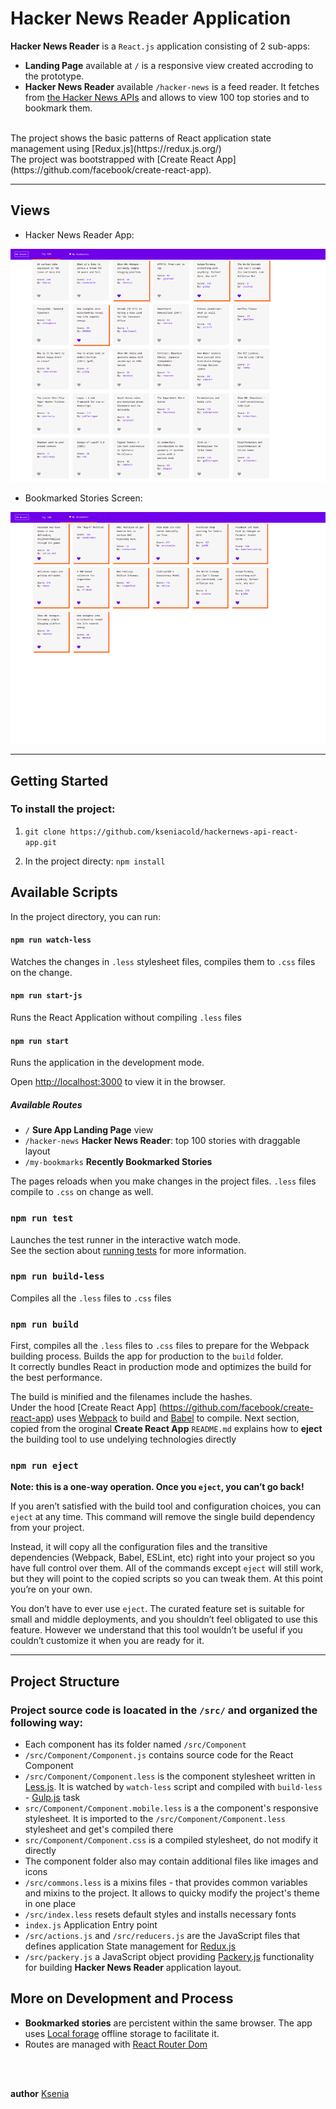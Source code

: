 # Hacker News Reader Application

__Hacker News Reader__ is a `React.js` application consisting of 2 sub-apps: 

* __Landing Page__  available at `/` is a responsive view created accroding to the prototype.
* __Hacker News Reader__ available `/hacker-news` is a feed reader. It fetches from [the Hacker News APIs](https://github.com/HackerNews/API) and allows to view 100 top stories and to bookmark them.
<br>
The project shows the basic patterns of React application state management using [Redux.js](https://redux.js.org/)
<br>
The project was bootstrapped with [Create React App]
(https://github.com/facebook/create-react-app).

---

## Views

* Hacker News Reader App:

![Main screen][main_screen]

[main_screen]: https://github.com/kseniacold/hackernews-api-react-app/blob/master/docs/main_screen.png?raw=true "Hacker News Reader Screen"

* Bookmarked Stories Screen: 

![Bookmarked stories][bookmarked_stories]

[bookmarked_stories]: https://github.com/kseniacold/hackernews-api-react-app/blob/master/docs/bookmarks_screen.png?raw=true "Bookmarked Stories Screen"


---

## Getting Started

### To install the project: 

1. `git clone https://github.com/kseniacold/hackernews-api-react-app.git`

2. In the project directy: `npm install `

## Available Scripts

In the project directory, you can run:

#### `npm run watch-less`

Watches the changes in `.less` stylesheet files, compiles them to `.css` files on the change.

#### `npm run start-js`

Runs the React Application without compiling `.less` files

#### `npm run start`

Runs the application in the development mode.<br>

Open [http://localhost:3000](http://localhost:3000) to view it in the browser.

##### Available Routes

* `/` __Sure App Landing Page__ view
* `/hacker-news` __Hacker News Reader__: top 100 stories with draggable layout
* `/my-bookmarks` __Recently Bookmarked Stories__

The pages reloads when you make changes in the project files. `.less` files compile to `.css` on change as well.

### `npm run test`

Launches the test runner in the interactive watch mode.<br>
See the section about [running tests](https://facebook.github.io/create-react-app/docs/running-tests) for more information.

### `npm run build-less`

Compiles all the `.less` files to `.css` files

### `npm run build`

First, compiles all the `.less` files to `.css` files to prepare for the Webpack building process. 
Builds the app for production to the `build` folder.<br>
It correctly bundles React in production mode and optimizes the build for the best performance.

The build is minified and the filenames include the hashes.<br>
Under the hood [Create React App]
(https://github.com/facebook/create-react-app) uses [Webpack](https://webpack.js.org/) to build and [Babel](https://babeljs.io/) to compile. Next section, copied from the oroginal __Create React App__ `README.md` explains how to __eject__ the building tool to use undelying technologies directly

### `npm run eject`

**Note: this is a one-way operation. Once you `eject`, you can’t go back!**

If you aren’t satisfied with the build tool and configuration choices, you can `eject` at any time. This command will remove the single build dependency from your project.

Instead, it will copy all the configuration files and the transitive dependencies (Webpack, Babel, ESLint, etc) right into your project so you have full control over them. All of the commands except `eject` will still work, but they will point to the copied scripts so you can tweak them. At this point you’re on your own.

You don’t have to ever use `eject`. The curated feature set is suitable for small and middle deployments, and you shouldn’t feel obligated to use this feature. However we understand that this tool wouldn’t be useful if you couldn’t customize it when you are ready for it.

---

## Project Structure

### Project source code is loacated in the `/src/` and organized the following way: 

* Each component has its folder named `/src/Component`
* `/src/Component/Component.js` contains source code for the React Component
* `/src/Component/Component.less` is the component stylesheet written in [Less.js](http://lesscss.org/). It is watched by `watch-less` script and compiled with `build-less` -  [Gulp.js](https://gulpjs.com/) task
* `src/Component/Component.mobile.less` is a the component's responsive stylesheet. It is imported to the `/src/Component/Component.less` stylesheet and get's compiled there
* `src/Component/Component.css` is a compiled stylesheet, do not modify it directly
* The component folder also may contain additional files like images and icons
* `/src/commons.less` is a mixins files - that provides common variables and mixins to the project. It allows to quicky modify the project's theme in one place
* `/src/index.less` resets default styles and installs necessary fonts
* `index.js` Application Entry point
* `/src/actions.js` and `/src/reducers.js` are the JavaScript files that defines application State management for [Redux.js](https://redux.js.org/)
* `/src/packery.js` a JavaScript object providing [Packery.js](https://packery.metafizzy.co/) functionality for building __Hacker News Reader__ application layout. 


## More on Development and Process

* __Bookmarked stories__ are percistent within the same browser. The app uses [Local forage](https://github.com/localForage/localForage) offline storage to facilitate it.
* Routes are managed with [React Router Dom](https://reacttraining.com/react-router/web/guides/quick-start)
<br>
<br>

__author__ [Ksenia](https://kseniacodes.com)